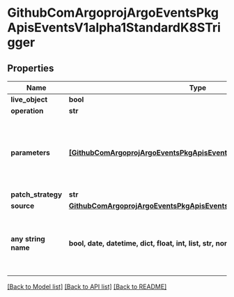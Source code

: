 # GithubComArgoprojArgoEventsPkgApisEventsV1alpha1StandardK8STrigger


## Properties
Name | Type | Description | Notes
------------ | ------------- | ------------- | -------------
**live_object** | **bool** |  | [optional] 
**operation** | **str** |  | [optional] 
**parameters** | [**[GithubComArgoprojArgoEventsPkgApisEventsV1alpha1TriggerParameter]**](GithubComArgoprojArgoEventsPkgApisEventsV1alpha1TriggerParameter.md) | Parameters is the list of parameters that is applied to resolved K8s trigger object. | [optional] 
**patch_strategy** | **str** |  | [optional] 
**source** | [**GithubComArgoprojArgoEventsPkgApisEventsV1alpha1ArtifactLocation**](GithubComArgoprojArgoEventsPkgApisEventsV1alpha1ArtifactLocation.md) |  | [optional] 
**any string name** | **bool, date, datetime, dict, float, int, list, str, none_type** | any string name can be used but the value must be the correct type | [optional]

[[Back to Model list]](../README.md#documentation-for-models) [[Back to API list]](../README.md#documentation-for-api-endpoints) [[Back to README]](../README.md)


